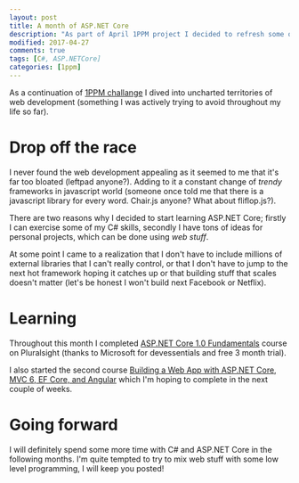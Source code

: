 ```yaml
---
layout: post
title: A month of ASP.NET Core
description: "As part of April 1PPM project I decided to refresh some of my C# skills and learn a thing or two about web development."
modified: 2017-04-27
comments: true
tags: [C#, ASP.NETCore]
categories: [1ppm]
---
```


As a continuation of [1PPM challange]({{site.url}}/1ppm/12-Technical-Challanges/) I dived into uncharted territories of web development (something I was actively trying to avoid throughout my life so far).

<!-- more -->

# Drop off the race

I never found the web development appealing as it seemed to me that it's far too bloated (leftpad anyone?). Adding to it a constant change of _trendy_ frameworks in javascript world (someone once told me that there is a javascript library for every word. Chair.js anyone? What about fliflop.js?).

There are two reasons why I decided to start learning ASP.NET Core; firstly I can exercise some of my C# skills, secondly I have tons of ideas for personal projects, which can be done using *web stuff*.

At some point I came to a realization that I don't have to include millions of external libraries that I can't really control, or that I don't have to jump to the next hot framework hoping it catches up or that building stuff that scales  doesn't matter (let's be honest I won't build next Facebook or Netflix).

# Learning

Throughout this month I completed [ASP.NET Core 1.0 Fundamentals](https://www.pluralsight.com/courses/aspdotnet-core-1-0-fundamentals) course on Pluralsight (thanks to Microsoft for devessentials and free 3 month trial).

I also started the second course [Building a Web App with ASP.NET Core, MVC 6, EF Core, and Angular](https://www.pluralsight.com/courses/aspdotnetcore-efcore-bootstrap-angular-web-app) which I'm hoping to complete in the next couple of weeks.

# Going forward

I will definitely spend some more time with C# and ASP.NET Core in the following months. I'm quite tempted to try to mix web stuff with some low level programming, I will keep you posted!
